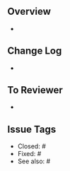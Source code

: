 ## Overview
- 

## Change Log
- 

## To Reviewer
- 

## Issue Tags
- Closed: #
- Fixed: #
- See also: #